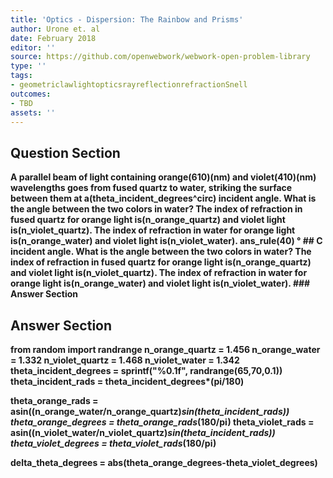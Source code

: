 ```yaml
---
title: 'Optics - Dispersion: The Rainbow and Prisms'
author: Urone et. al
date: February 2018
editor: ''
source: https://github.com/openwebwork/webwork-open-problem-library
type: ''
tags:
- geometriclawlightopticsrayreflectionrefractionSnell
outcomes:
- TBD
assets: ''
---
```


## Question Section 

<b>
A parallel beam of light containing orange(610)(nm) and violet(410)(nm) wavelengths goes from fused quartz to water, striking the surface between them at a(theta_incident_degrees^circ) incident angle. What is the angle between the two colors in water? The index of refraction in fused quartz for orange light is(n_orange_quartz) and violet light is(n_violet_quartz). The index of refraction in water for orange light is(n_orange_water) and violet light is(n_violet_water).
ans_rule(40) &#176;
## C
incident angle. What is the angle between the two colors in water? The index of refraction in fused quartz for orange light is(n_orange_quartz) and violet light is(n_violet_quartz). The index of refraction in water for orange light is(n_orange_water) and violet light is(n_violet_water).
### Answer Section


## Answer Section

from random import randrange
n_orange_quartz = 1.456
n_orange_water = 1.332
n_violet_quartz = 1.468
n_violet_water = 1.342
theta_incident_degrees = sprintf("%0.1f", randrange(65,70,0.1))
theta_incident_rads = theta_incident_degrees*(pi/180)

theta_orange_rads = asin((n_orange_water/n_orange_quartz)*sin(theta_incident_rads))
theta_orange_degrees = theta_orange_rads*(180/pi)
theta_violet_rads = asin((n_violet_water/n_violet_quartz)*sin(theta_incident_rads))
theta_violet_degrees = theta_violet_rads*(180/pi)

delta_theta_degrees = abs(theta_orange_degrees-theta_violet_degrees)